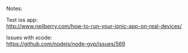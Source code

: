 Notes:   

Test ios app:      
http://www.neilberry.com/how-to-run-your-ionic-app-on-real-devices/

Issues with xcode:      
https://github.com/nodejs/node-gyp/issues/569
